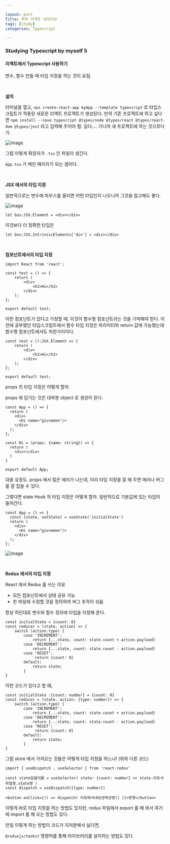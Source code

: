 ```yaml
---

layout: post
Title: 독학 리액트 네이티브
tags: [study]
categories: Typescript

---
```


### Studying Typescript by myself 5

#### 리액트에서 Typescript 사용하기 

변수, 함수 만들 때 타입 지정을 하는 것이 요점. 

<br/>

**설치**

터미널을 열고, `npx create-react-app myApp --template typescript` 로 타입스크립트가 적용된 새로운 리액트 프로젝트가 생성된다. 만약 기존 프로젝트에 하고 싶다면 `npm install --save typescript @types/node @types/react @types/react-dom @types/jest` 라고 입력해 주어야 함. 길다.... 기니까 새 프로젝트에 하는 것으루다가. 

![image](https://user-images.githubusercontent.com/89691274/144745624-596a124d-4c5a-46ca-9323-d4e24eeff61d.png)

그럼 이렇게 확장자가 `.tsx` 인 파일이 생긴다. 

`App.tsx` 가 메인 페이지가 되는 셈이다. 

<br/>

**JSX 에서의 타입 지정**

일반적으로는 변수에 마우스를 올리면 어떤 타입인지 나오니까 그것을 참고해도 좋다.

![image](https://user-images.githubusercontent.com/89691274/144745714-26f12f32-81f4-4ace-b44a-bc266acc360f.png)

```tsx
let box:JSX.Element = <div></div>
```

이것보다 더 정확한 타입은

```tsx
let box:JSX.IntrinsicElements['div'] = <div></div>
```

<br/>

**컴포넌트에서의 타입 지정**

```tsx
import React from 'react';

const test = () => {
    return (
        <div>
            <h2>Hi</h2>
        </div>
    );
};

export default test;
```

이런 컴포넌트가 있다고 가정할 때, 이것이 함수형 컴포넌트라는 것을 기억해야 한다. 이전에 공부했던 타입스크립트에서 함수 타입 지정은 파라미터와 return 값에 가능했는데 함수형 컴포넌트에서도 마찬가지이다. 

```tsx
const test = ():JSX.Element => {
    return (
        <div>
            <h2>Hi</h2>
        </div>
    );
};

export default test;
```

props 의 타입 지정은 어떻게 할까. 

props 에 담기는 것은 대부분 object 로 생성이 된다. 

```tsx
const App = () => {
  return (
    <div>
      <Hi name="givvemee"/>
    </div>
  );
};

const Hi = (props: {name: string}) => {
  return (
    <div></div>
  )
}

export default App;
```

대충 요정도. props 에서 많은 에러가 나는데, 미리 타입 지정을 잘 해 두면 에러나 버그를 잘 잡을 수 있다.

그렇다면 state Hook 의 타입 지정은 어떻게 할까. 일반적으로 기본값에 있는 타입이 들어간다.

```tsx
const App = () => {
  const [state, setState] = useState('initialState')
  return (
    <div>
      <Hi name="givvemee"/>
    </div>
  );
};
```

![image](https://user-images.githubusercontent.com/89691274/144746038-503bf786-930d-45c1-abd6-83a2388da43b.png)

<br/>

**Redux 에서의 타입 지정**

React 에서 Redux 를 쓰는 이유

- 모든 컴포넌트에서 상태 공유 가능
- 한 파일에 수정할 것을 정의하여 버그 추적이 쉬움

항상 하던대로 변수와 함수 정의에 타입을 지정해 준다.

```tsx
const initialState = {count: 0}
const reducer = (state, action) => {
    switch (action.type) {
        case 'INCREMENT':
            return {...state, count: state.count + action.payload}
        case 'DECREMENT':
            return {...state, count: state.count - action.payload}
        case 'RESET':
             return {count: 0}
        default:
            return state;
        }
}
```

이런 코드가 있다고 할 떄,

```tsx
const initialState :{count: number} = {count: 0}
const reducer = (state, action: {type: number}) => {
    switch (action.type) {
        case 'INCREMENT':
            return {...state, count: state.count + action.payload}
        case 'DECREMENT':
            return {...state, count: state.count - action.payload}
        case 'RESET':
             return {count: 0}
        default:
            return state;
        }
}
```

그럼 store 에서 가져오는 것들은 어떻게 타입 지정을 하느냐! (위와 다른 코드)

```tsx
import { useDispatch , useSelector } from 'react-redux'
   
const state담을이름 = useSelector( state: {count: number} => state.리듀서파일명.state명 )
const dispatch = useDispatch({type: number}) 
   
<button onClick={() => dispatch( 리듀에서내보낸액션명() )}>변경</button>
```

이렇게 바로 타입 지정을 하는 방법도 있지만, redux 파일에서 export 를 해 와서 여기에 import 를 해 오는 방법도 있다. 

만일 이렇게 하는 방법이 코드가 지저분해서 싫다면, 

`@reduxjs/tookit` 명령어를 통해 라이브러리를 설치하는 방법도 있다. 

<br/>

<br/>







